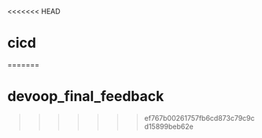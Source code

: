 <<<<<<< HEAD
# cicd
=======
# devoop_final_feedback
>>>>>>> ef767b00261757fb6cd873c79c9cd15899beb62e
